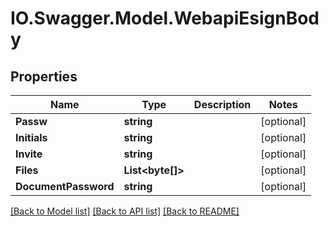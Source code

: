 # IO.Swagger.Model.WebapiEsignBody
## Properties

Name | Type | Description | Notes
------------ | ------------- | ------------- | -------------
**Passw** | **string** |  | [optional] 
**Initials** | **string** |  | [optional] 
**Invite** | **string** |  | [optional] 
**Files** | **List&lt;byte[]&gt;** |  | [optional] 
**DocumentPassword** | **string** |  | [optional] 

[[Back to Model list]](../README.md#documentation-for-models) [[Back to API list]](../README.md#documentation-for-api-endpoints) [[Back to README]](../README.md)

